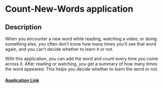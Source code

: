 # Count-New-Words application

## Description

When you encounter a new word while reading, watching a video, or doing something else, you often don’t know how many times you’ll see that word again, and you can’t decide whether to learn it or not.

With this application, you can add the word and count every time you come across it. After reading or watching, you get a summary of how many times the word appeared. This helps you decide whether to learn the word or not.

#### [Application Link](https://yaroslavshilov.github.io/Count-New-Words/)
